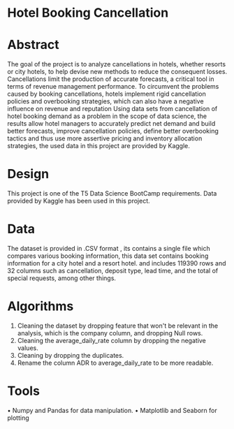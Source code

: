 # Hotel Booking Cancellation
# Abstract 
The goal of the project is to analyze cancellations in hotels, whether resorts or city hotels, to help devise new methods to reduce the consequent losses.
Cancellations limit the production of accurate forecasts, a critical tool in terms of revenue management performance. To circumvent the problems caused by booking cancellations, hotels implement rigid cancellation policies and overbooking strategies, which can also have a negative influence on revenue and reputation
Using data sets from cancellation of hotel booking demand as a problem in the scope of data science, the results allow hotel managers to accurately predict net demand and build better forecasts, improve cancellation policies, define better overbooking tactics and thus use more assertive pricing and inventory allocation strategies, the used data in this project are provided by Kaggle.



# Design
 This project is one of the T5 Data Science BootCamp requirements. Data provided by Kaggle
 has been used in this project. 



# Data
The dataset is provided in .CSV format , its contains a single file which compares various booking information, this data set contains booking information for a city hotel and a resort hotel. and includes 119390 rows and 32 columns such as cancellation, deposit type, lead time, and the total of special requests, among other things.






# Algorithms

1. Cleaning the dataset by dropping feature that won't be relevant in the analysis, which is the company column, and dropping Null rows.
2. Cleaning the average_daily_rate column by dropping the negative values.
3. Cleaning by dropping the duplicates.
4. Rename the column ADR to average_daily_rate to be more readable.



# Tools
•	Numpy and Pandas for data manipulation.
•	Matplotlib and Seaborn for plotting

